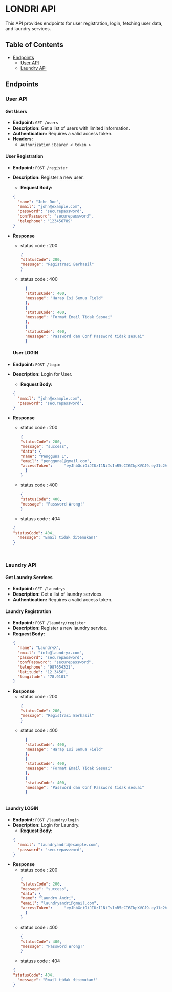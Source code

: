 # LONDRI API

This API provides endpoints for user registration, login, fetching user data, and laundry services.

## Table of Contents

- [Endpoints](#endpoints)
  - [User API](#user-api)
  - [Laundry API](#laundry-api)

## Endpoints

### User API

#### Get Users

- **Endpoint:** `GET /users`
- **Description:** Get a list of users with limited information.
- **Authentication:** Requires a valid access token.
- **Headers:**
    - `Authorization` : `Bearer < token >`

#### User Registration

- **Endpoint:** `POST /register`
- **Description:** Register a new user.
  - **Request Body:**
  ```json
  {
    "name": "John Doe",
    "email": "john@example.com",
    "password": "securepassword",
    "confPassword": "securepassword",
    "telephone": "123456789"
  }
- **Response**
  - status code : 200
    ```json
    {
    "statusCode": 200,
    "message": "Registrasi Berhasil"
    }
  - status code : 400
    ```json
      {
      "statusCode": 400,
      "message": "Harap Isi Semua Field"
      },
      {
      "statusCode": 400,
      "message": "Format Email Tidak Sesuai"
      },
      {
      "statusCode": 400,
      "message": "Password dan Conf Password tidak sesuai"
      }

  #### User LOGIN

- **Endpoint:** `POST /login`
- **Description:** Login for User.
  - **Request Body:**
  ```json
  {
    "email": "john@example.com",
    "password": "securepassword",
  }
- **Response**
  - status code : 200
    ```json
    {
    "statusCode": 200,
    "message": "success",
    "data": {
    "name": "Pengguna 1",
    "email": "pengguna1@gmail.com",
    "accessToken":     "eyJhbGciOiJIUzI1NiIsInR5cCI6IkpXVCJ9.eyJ1c2VySWQiOiJ1c2VyLU9pbmlRTzl0c1MiLCJuYW1lIjoiUGVuZ2d1bmEgMSIsImVtYWlsSWQiOiJwZW5nZ3VuYTFAZ21haWwuY29tIiwiaWF0IjoxNjg0NTU2ODgzLCJleHAiOjE2ODQ1OTI4ODN9.iRL0Y6PL88e_RoCSTJ2IrpOkJ_AHIw4X3VmQEcAJzJ"
      }
    }
  - status code : 400
    ```json
    {
    "statusCode": 400,
    "message": "Password Wrong!"
    }
  - statuss code : 404
  ```json
  {
  "statusCode": 404,
    "message": "Email tidak ditemukan!"
  }

    
### Laundry API

#### Get Laundry Services

- **Endpoint:** `GET /laundrys`
- **Description:** Get a list of laundry services.
- **Authentication:** Requires a valid access token.

#### Laundry Registration

- **Endpoint:** `POST /laundry/register`
- **Description:** Register a new laundry service.
- **Request Body:**
  ```json
  {
    "name": "LaundryX",
    "email": "info@laundryx.com",
    "password": "securepassword",
    "confPassword": "securepassword",
    "telephone": "987654321",
    "latitude": "12.3456",
    "longitude": "78.9101"
  }
- **Response**
  - status code : 200
    ```json
    {
    "statusCode": 200,
    "message": "Registrasi Berhasil"
    }
  - status code : 400
    ```json
      {
      "statusCode": 400,
      "message": "Harap Isi Semua Field"
      },
      {
      "statusCode": 400,
      "message": "Format Email Tidak Sesuai"
      },
      {
      "statusCode": 400,
      "message": "Password dan Conf Password tidak sesuai"
      }



#### Laundry LOGIN

- **Endpoint:** `POST /laundry/login`
- **Description:** Login for Laundry.
  - **Request Body:**
  ```json
  {
    "email": "laundryandri@example.com",
    "password": "securepassword",
  }
- **Response**
  - status code : 200
    ```json
    {
    "statusCode": 200,
    "message": "success",
    "data": {
    "name": "laundry Andri",
    "email": "laundryandri@gmail.com",
    "accessToken":     "eyJhbGciOiJIUzI1NiIsInR5cCI6IkpXVCJ9.eyJ1c2VySWQiOiJ1c2VyLU9pbmlRTzl0c1MiLCJuYW1lIjoiUGVuZ2d1bmEgMSIsImVtYWlsSWQiOiJwZW5nZ3VuYTFAZ21haWwuY29tIiwiaWF0IjoxNjg0NTU2ODgzLCJleHAiOjE2ODQ1OTI4ODN9.iRL0Y6PL88e_RoCSTJ2IrpOkJ_AHIw4X3VmQEcAJzJ"
      }
    }
  - status code : 400
    ```json
    {
    "statusCode": 400,
    "message": "Password Wrong!"
    }
  - statuss code : 404
  ```json
  {
  "statusCode": 404,
    "message": "Email tidak ditemukan!"
  }


